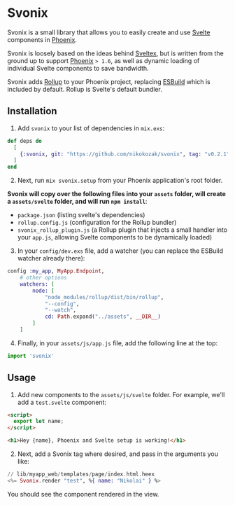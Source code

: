 # Svonix

Svonix is a small library that allows you to easily create and use [Svelte](https://svelte.dev/) components in [Phoenix](https://www.phoenixframework.org/).

Svonix is loosely based on the ideas behind [Sveltex](https://github.com/virkillz/sveltex), but is written from the ground up to support [Phoenix](https://www.phoenixframework.org/) `> 1.6`, as well as dynamic loading of individual Svelte components to save bandwidth.

Svonix adds [Rollup](https://rollupjs.org/guide/en/) to your Phoenix project, replacing [ESBuild](https://esbuild.github.io/) which is included by default. Rollup is Svelte's default bundler.

## Installation

1. Add `svonix` to your list of dependencies in `mix.exs`:

```elixir
def deps do
  [
    {:svonix, git: "https://github.com/nikokozak/svonix", tag: "v0.2.1"}
  ]
end
```

2. Next, run `mix svonix.setup` from your Phoenix application's root folder. 

**Svonix will copy over the following files into your `assets` folder, will create a `assets/svelte` folder, and will run `npm install`**:
- `package.json` (listing svelte's dependencies)
- `rollup.config.js` (configuration for the Rollup bundler)
- `svonix_rollup_plugin.js` (a Rollup plugin that injects a small handler into your `app.js`, allowing Svelte components to be dynamically loaded)

3. In your `config/dev.exs` file, add a watcher (you can replace the ESBuild watcher already there):

```elixir
config :my_app, MyApp.Endpoint,
    # other options
    watchers: [
        node: [
            "node_modules/rollup/dist/bin/rollup",
            "--config",
            "--watch",
            cd: Path.expand("../assets", __DIR__) 
        ]
    ]
```

4. Finally, in your `assets/js/app.js` file, add the following line at the top:

```javascript
import 'svonix'
```

## Usage

1. Add new components to the `assets/js/svelte` folder. For example, we'll add a `test.svelte` component:
```html
<script>
  export let name;
</script>

<h1>Hey {name}, Phoenix and Svelte setup is working!</h1>
```

2. Next, add a Svonix tag where desired, and pass in the arguments you like:
```elixir
// lib/myapp_web/templates/page/index.html.heex
<%= Svonix.render "test", %{ name: "Nikolai" } %>
```

You should see the component rendered in the view.


